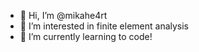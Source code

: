 - 👋 Hi, I’m @mikahe4rt
- 👀 I’m interested in finite element analysis
- 🌱 I’m currently learning to code!


<!---
mikahe4rt/mikahe4rt is a ✨ special ✨ repository because its `README.md` (this file) appears on your GitHub profile.
You can click the Preview link to take a look at your changes.
--->
